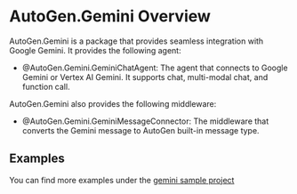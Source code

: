 # AutoGen.Gemini Overview

AutoGen.Gemini is a package that provides seamless integration with Google Gemini. It provides the following agent:

- @AutoGen.Gemini.GeminiChatAgent: The agent that connects to Google Gemini or Vertex AI Gemini. It supports chat, multi-modal chat, and function call.

AutoGen.Gemini also provides the following middleware:
- @AutoGen.Gemini.GeminiMessageConnector: The middleware that converts the Gemini message to AutoGen built-in message type.

## Examples

You can find more examples under the [gemini sample project](https://github.com/ag2ai/ag2/tree/main/dotnet/sample/AutoGen.Gemini.Sample)